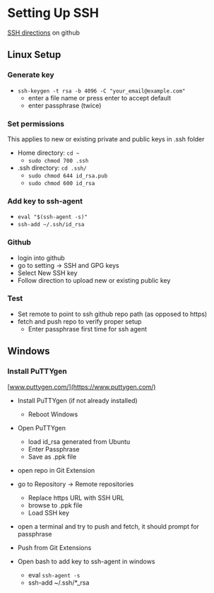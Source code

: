 # Setting Up SSH

[SSH directions](https://help.github.com/articles/generating-a-new-ssh-key-and-adding-it-to-the-ssh-agent/) on github

## Linux Setup

### Generate key

* `ssh-keygen -t rsa -b 4096 -C "your_email@example.com"`
	* enter a file name or press enter to accept default
	* enter passphrase (twice)
### Set permissions
This applies to new or existing private and public keys in .ssh folder

 * Home directory: `cd ~`
	* `sudo chmod 700 .ssh`
* .ssh directory: `cd .ssh/`
	* `sudo chmod 644 id_rsa.pub`
	* `sudo chmod 600 id_rsa`
	
### Add key to ssh-agent

* `eval "$(ssh-agent -s)"`
* `ssh-add ~/.ssh/id_rsa`
 
### Github
* login into github
* go to setting -> SSH and GPG keys
* Select New SSH key
* Follow direction to upload new or existing public key

### Test
 * Set remote to point to ssh github repo path (as opposed to https)
 * fetch and push repo to verify proper setup
 	* Enter passphrase first time for ssh agent

## Windows
### Install PuTTYgen
[www.puttygen.com/](https://www.puttygen.com/)

* Install PuTTYgen (if not already installed)
	* Reboot Windows
* Open PuTTYgen
	* load id_rsa generated from Ubuntu
	* Enter Passphrase
	* Save as .ppk file
* open repo in Git Extension
* go to Repository -> Remote repositories
	* Replace https URL with SSH URL
	* browse to .ppk file
	* Load SSH key
* open a terminal and try to push and fetch, it should prompt for passphrase
* Push from Git Extensions
* Open bash to add key to ssh-agent in windows

	* eval `ssh-agent -s`
	* ssh-add ~/.ssh/*_rsa